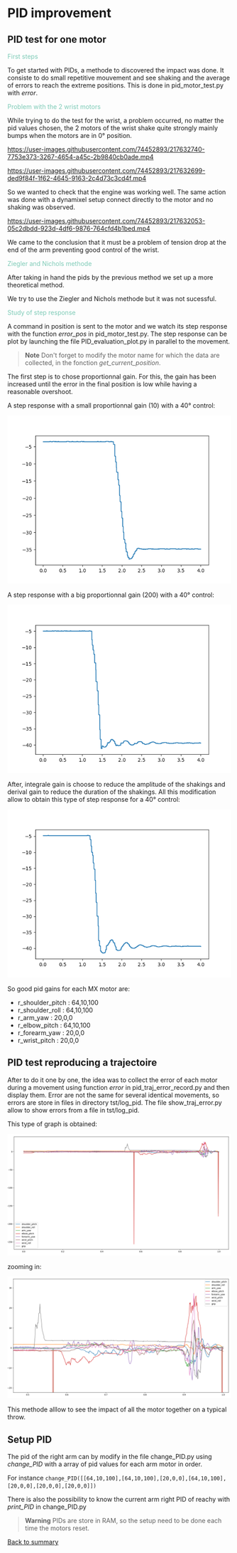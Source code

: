 # PID improvement

## PID test for one motor

<span style="color: #7ECBB7">
First steps
</span>

To get started with PIDs, a methode to discovered the impact was done. It consiste to do small repetitive mouvement and see shaking and the average of errors to reach the extreme positions. This is done in pid_motor_test.py with *error*.

<span style="color: #7ECBB7">
Problem with the 2 wrist motors
</span>

While trying to do the test for the wrist, a problem occurred, no matter the pid values chosen, the 2 motors of the wrist shake quite strongly mainly bumps when the motors are in 0° position. 

https://user-images.githubusercontent.com/74452893/217632740-7753e373-3267-4654-a45c-2b9840cb0ade.mp4

https://user-images.githubusercontent.com/74452893/217632699-ded9f84f-1f62-4645-9163-2c4d73c3cd4f.mp4

So we wanted to check that the engine was working well. The same action was done with a dynamixel setup connect directly to the motor and no shaking was observed. 

https://user-images.githubusercontent.com/74452893/217632053-05c2dbdd-923d-4df6-9876-764cfd4b1bed.mp4

We came to the conclusion that it must be a problem of tension drop at the end of the arm preventing good control of the wrist.

<span style="color: #7ECBB7">
Ziegler and Nichols methode
</span>

After taking in hand the pids by the previous method we set up a more theoretical method. 

We try to use the Ziegler and Nichols methode but it was not sucessful.

<span style="color: #7ECBB7">
Study of step response 
</span>

A command in position is sent to the motor and we watch its step response with the function *error_pos* in pid_motor_test.py. The step response can be plot by launching the file PID_evaluation_plot.py in parallel to the movement. 
> **Note**
> Don't forget to modify the motor name for which the data are collected, in the fonction *get_current_position*.

The first step is to chose proportionnal gain. For this, the gain has been increased until the error in the final position is low while having a reasonable overshoot. 

A step response with a small proportionnal gain (10) with a 40° control:

![pid_petit_Kp](../images/PID10%2C0%2C0_shoulder.png)

A step response with a big proportionnal gain (200) with a 40° control:

![pid_grand_Kp](../images/PID200%2C0%2C0_shoulder.png)

After, integrale gain is choose to reduce the amplitude of the shakings and derival gain to reduce the duration of the shakings. All this modification allow to obtain this type of step response for a 40° control: 

![bon_pid](../images/PID64%2C10%2C100_shoulder.png)

So good pid gains for each MX motor are:

- r_shoulder_pitch : 64,10,100
- r_shoulder_roll : 64,10,100
- r_arm_yaw : 20,0,0
- r_elbow_pitch : 64,10,100
- r_forearm_yaw : 20,0,0
- r_wrist_pitch : 20,0,0

## PID test reproducing a trajectoire

After to do it one by one, the idea was to collect the error of each motor during a movement using function *error* in pid_traj_error_record.py and then display them. Error are not the same for several identical movements, so errors are store in files in directory tst/log_pid. The file show_traj_error.py allow to show errors from a file in tst/log_pid. 

This type of graph is obtained:

![pid_test](../images/pid_graph.png)

zooming in:

![pid_zoom](../images/pid_graph_zoom.png)

This methode alllow to see the impact of all the motor together on a typical throw.


## Setup PID

The pid of the right arm can by modify in the file change_PID.py using *change_PID* with a array of pid values for each arm motor in order. 

For instance ```change_PID([[64,10,100],[64,10,100],[20,0,0],[64,10,100],[20,0,0],[20,0,0],[20,0,0]]) ```

There is also the possibility to know the current arm right PID of reachy with *print_PID* in change_PID.py 

> **Warning**
> PIDs are store in RAM, so the setup need to be done each time the motors reset.

[Back to summary](README.md)
